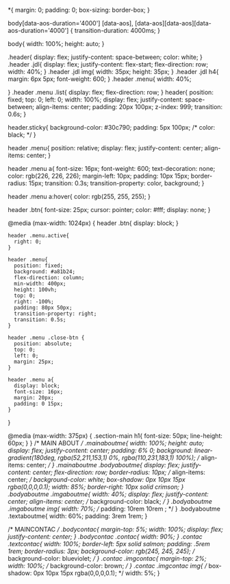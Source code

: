 *{
    margin: 0;
    padding: 0;
    box-sizing: border-box;
}

body[data-aos-duration='4000'] [data-aos],
[data-aos][data-aos][data-aos-duration='4000'] {
  transition-duration: 4000ms;
}

body{
    width: 100%;
    height: auto;
}

.header{
    display: flex;
    justify-content: space-between;
    color: white;
  }
.header .jdl{
  display: flex;
  justify-content: flex-start;
  flex-direction: row;
  width: 40%;
  }
.header .jdl img{
  width: 35px;
  height: 35px;
}
.header .jdl h4{
  margin: 6px 5px;
  font-weight: 600;
}
.header .menu{
  width: 40%;
  
}
.header .menu .list{
  display: flex;
  flex-direction: row;
}
header{
  position: fixed;
  top: 0;
  left: 0;
  width: 100%;
  display: flex;
  justify-content: space-between;
  align-items: center;
  padding: 20px 100px;
  z-index: 999;
  transition: 0.6s;
}

header.sticky{
  background-color: #30c790;
  padding: 5px 100px;
  /* color: black; */
}

header .menu{
  position: relative;
  display: flex;
  justify-content: center;
  align-items: center;
}

header .menu a{
  font-size: 16px;
  font-weight: 600;
  text-decoration: none;
  color: rgb(226, 226, 226);
  margin-left: 10px;
  padding: 10px 15px;
  border-radius: 15px;
  transition: 0.3s;
  transition-property: color, background;
}

header .menu a:hover{
  color: rgb(255, 255, 255);
}

header .btn{
  font-size: 25px;
  cursor: pointer;
  color: #fff;
  display: none;
}
  
  @media (max-width: 1024px) {
    header .btn{
      display: block;
    }
  
    header .menu.active{
      right: 0;
    }
  
    header .menu{
      position: fixed;
      background: #a81b24;
      flex-direction: column;
      min-width: 400px;
      height: 100vh;
      top: 0;
      right: -100%;
      padding: 80px 50px;
      transition-property: right;
      transition: 0.5s;
    }
  
    header .menu .close-btn {
      position: absolute;
      top: 0;
      left: 0;
      margin: 25px;
    }
  
    header .menu a{
      display: block;
      font-size: 16px;
      margin: 20px;
      padding: 0 15px;
    }
  }
  
  @media (max-width: 375px) {
    .section-main h1{
      font-size: 50px;
      line-height: 60px;
    }
  }
/* MAIN ABOUT */
.mainaboutme{
  width: 100%;
  height: auto;
  display: flex;
  justify-content: center;
  padding: 6% 0;
  background: linear-gradient(180deg, rgba(52,211,153,1) 0%, rgba(110,231,183,1) 100%); 
  /* align-items: center; */
}
.mainaboutme .bodyaboutme{
  display: flex;
  justify-content: center;
  flex-direction: row;
  border-radius: 10px;
  /* align-items: center; */
  background-color: white;
  box-shadow: 0px 10px 15px rgba(0,0,0,0.1);
  width: 85%;
  border-right: 10px solid crimson;
}
.bodyaboutme .imgaboutme{
  width: 40%;
  display: flex;
  justify-content: center;
  align-items: center;
  /* background-color: black; */
}
.bodyaboutme .imgaboutme img{
  width: 70%;
  /* padding: 10rem 10rem ; */
}
.bodyaboutme .textaboutme{
  width: 60%;
  padding: 3rem 1rem;
}


/* MAINCONTAC  */
.bodycontac{
  margin-top: 5%;
  width: 100%;
  display: flex;
  justify-content: center;
}
.bodycontac .contac{
  width: 90%;
}
.contac .textcontac{
  width: 100%;
  border-left: 5px solid salmon;
  padding: .5rem 1rem;
  border-radius: 3px;
  background-color: rgb(245, 245, 245);
  /* background-color: blueviolet; */
}
.contac .imgcontac{
  margin-top: 2%;
  width: 100%;
  /* background-color: brown; */
}
.contac .imgcontac img{
  /* box-shadow: 0px 10px 15px rgba(0,0,0,0.1); */
  width: 5%;
}

